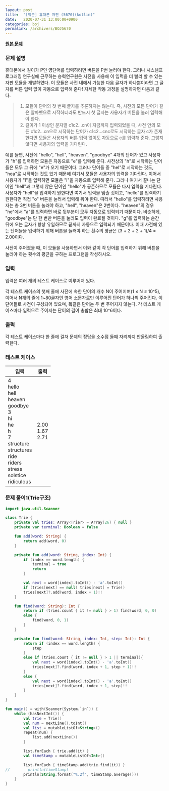 ```yaml
---
layout: post
title:  "[백준] 휴대폰 자판 (5670)(kotlin)"
date:   2020-07-31 13:00:00+0900
categories: boj
permalink: /archivers/BOJ5670
---
```


**[원본 문제](https://www.acmicpc.net/problem/5670)**

### 문제 설명

휴대폰에서 길이가 P인 영단어를 입력하려면 버튼을 P번 눌러야 한다. 그러나 시스템프로그래밍 연구실에 근무하는 승혁연구원은 사전을 사용해 이 입력을 더 빨리 할 수 있는 자판 모듈을 개발하였다. 이 모듈은 사전 내에서 가능한 다음 글자가 하나뿐이라면 그 글자를 버튼 입력 없이 자동으로 입력해 준다! 자세한 작동 과정을 설명하자면 다음과 같다.

> 1. 모듈이 단어의 첫 번째 글자를 추론하지는 않는다. 즉, 사전의 모든 단어가 같은 알파벳으로 시작하더라도 반드시 첫 글자는 사용자가 버튼을 눌러 입력해야 한다.
> 2. 길이가 1 이상인 문자열 c1c2...cn이 지금까지 입력되었을 때, 사전 안의 모든 c1c2...cn으로 시작하는 단어가 c1c2...cnc로도 시작하는 글자 c가 존재한다면 모듈은 사용자의 버튼 입력 없이도 자동으로 c를 입력해 준다. 그렇지 않다면 사용자의 입력을 기다린다.

예를 들면, 사전에 "hello", "hell", "heaven", "goodbye" 4개의 단어가 있고 사용자가 "h"를 입력하면 모듈은 자동으로 "e"를 입력해 준다. 사전상의 "h"로 시작하는 단어들은 모두 그 뒤에 "e"가 오기 때문이다. 그러나 단어들 중 "hel"로 시작하는 것도, "hea"로 시작하는 것도 있기 때문에 여기서 모듈은 사용자의 입력을 기다린다. 이어서 사용자가 "l"을 입력하면 모듈은 "l"을 자동으로 입력해 준다. 그러나 여기서 끝나는 단어인 "hell"과 그렇지 않은 단어인 "hello"가 공존하므로 모듈은 다시 입력을 기다린다. 사용자가 "hell"을 입력하기 원한다면 여기서 입력을 멈출 것이고, "hello"를 입력하기 원한다면 직접 "o" 버튼을 눌러서 입력해 줘야 한다. 따라서 "hello"를 입력하려면 사용자는 총 3번 버튼을 눌러야 하고, "hell", "heaven"은 2번이다. "heaven"의 경우 "he"에서 "a"를 입력하면 바로 뒷부분이 모두 자동으로 입력되기 때문이다. 비슷하게, "goodbye"는 단 한 번만 버튼을 눌러도 입력이 완료될 것이다. "g"를 입력하는 순간 뒤에 오는 글자가 항상 유일하므로 끝까지 자동으로 입력되기 때문이다. 이때 사전에 있는 단어들을 입력하기 위해 버튼을 눌러야 하는 횟수의 평균은 (3 + 2 + 2 + 1)/4 = 2.00이다.

사전이 주어졌을 때, 이 모듈을 사용하면서 이와 같이 각 단어를 입력하기 위해 버튼을 눌러야 하는 횟수의 평균을 구하는 프로그램을 작성하시오.

### 입력

입력은 여러 개의 테스트 케이스로 이루어져 있다.

각 테스트 케이스의 첫째 줄에 사전에 속한 단어의 개수 N이 주어지며(1 ≤ N ≤ 10^5), 이어서 N개의 줄에 1~80글자인 영어 소문자로만 이루어진 단어가 하나씩 주어진다. 이 단어들로 사전이 구성되어 있으며, 똑같은 단어는 두 번 주어지지 않는다. 각 테스트 케이스마다 입력으로 주어지는 단어의 길이 총합은 최대 10^6이다.

### 출력

각 테스트 케이스마다 한 줄에 걸쳐 문제의 정답을 소수점 둘째 자리까지 반올림하여 출력한다.

### 테스트 케이스

|입력|출력|
|-----|-----|
|4<br>hello<br>hell<br>heaven<br>goodbye<br>3<br>hi<br>he<br>h<br>7<br>structure<br>structures<br>ride<br>riders<br>stress<br>solstice<br>ridiculous|2.00<br>1.67<br>2.71|

### 문제 풀이1(Trie구조)

```kotlin
import java.util.Scanner

class Trie {
    private val tries: Array<Trie?> = Array(26) { null }
    private var terminal: Boolean = false

    fun add(word: String) {
        return add(word, 0)
    }

    private fun add(word: String, index: Int) {
        if (index == word.length) {
            terminal = true
            return
        }

        val next = word[index].toInt() - 'a'.toInt()
        if (tries[next] == null) tries[next] = Trie()
        tries[next]?.add(word, index + 1)!!
    }

    fun find(word: String): Int {
        return if (tries.count { it != null } > 1) find(word, 0, 0)
        else {
            find(word, 0, 1)
        }
    }

    private fun find(word: String, index: Int, step: Int): Int {
        return if (index == word.length) {
            step
        }
        else if (tries.count { it != null } > 1 || terminal){
            val next = word[index].toInt() - 'a'.toInt()
            tries[next]?.find(word, index + 1, step + 1)!!
        }
        else {
            val next = word[index].toInt() - 'a'.toInt()
            tries[next]?.find(word, index + 1, step)!!
        }
    }
}

fun main() = with(Scanner(System.`in`)) {
    while (hasNextInt()) {
        val trie = Trie()
        val num = nextLine().toInt()
        val list = mutableListOf<String>()
        repeat(num) {
            list.add(nextLine())
        }

        list.forEach { trie.add(it) }
        val timeStamp = mutableListOf<Int>()

        list.forEach { timeStamp.add(trie.find(it)) }
//        println(timeStamp)
        println(String.format("%.2f", timeStamp.average()))
    }
}
```
